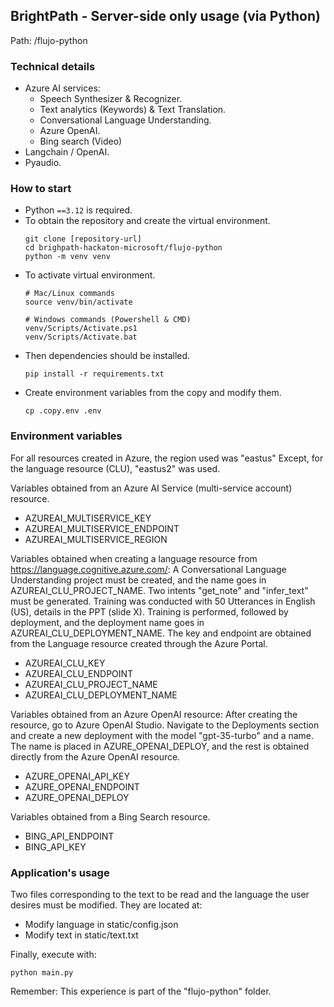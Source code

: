 ## BrightPath - Server-side only usage (via Python)
Path: /flujo-python

### Technical details
* Azure AI services:
  * Speech Synthesizer & Recognizer.
  * Text analytics (Keywords) & Text Translation.
  * Conversational Language Understanding.
  * Azure OpenAI.
  * Bing search (Video)
* Langchain / OpenAI.
* Pyaudio.

### How to start
* Python `==3.12` is required.
* To obtain the repository and create the virtual environment.
    ```
    git clone [repository-url]
    cd brighpath-hackaton-microsoft/flujo-python
    python -m venv venv
    ```
* To activate virtual environment.
    ```
    # Mac/Linux commands
    source venv/bin/activate

    # Windows commands (Powershell & CMD)
    venv/Scripts/Activate.ps1
    venv/Scripts/Activate.bat
    ```
* Then dependencies should be installed.
    ```
    pip install -r requirements.txt
    ```
* Create environment variables from the copy and modify them.
    ```
    cp .copy.env .env
    ```

### Environment variables

For all resources created in Azure, the region used was "eastus"
Except, for the language resource (CLU), "eastus2" was used.

Variables obtained from an Azure AI Service (multi-service account) resource.
- AZUREAI_MULTISERVICE_KEY
- AZUREAI_MULTISERVICE_ENDPOINT
- AZUREAI_MULTISERVICE_REGION

Variables obtained when creating a language resource from https://language.cognitive.azure.com/:
A Conversational Language Understanding project must be created, and the name goes in AZUREAI_CLU_PROJECT_NAME.
Two intents "get_note" and "infer_text" must be generated.
Training was conducted with 50 Utterances in English (US), details in the PPT (slide X).
Training is performed, followed by deployment, and the deployment name goes in AZUREAI_CLU_DEPLOYMENT_NAME.
The key and endpoint are obtained from the Language resource created through the Azure Portal.
- AZUREAI_CLU_KEY
- AZUREAI_CLU_ENDPOINT
- AZUREAI_CLU_PROJECT_NAME
- AZUREAI_CLU_DEPLOYMENT_NAME

Variables obtained from an Azure OpenAI resource:
After creating the resource, go to Azure OpenAI Studio.
Navigate to the Deployments section and create a new deployment with the model "gpt-35-turbo" and a name.
The name is placed in AZURE_OPENAI_DEPLOY, and the rest is obtained directly from the Azure OpenAI resource.
- AZURE_OPENAI_API_KEY
- AZURE_OPENAI_ENDPOINT
- AZURE_OPENAI_DEPLOY

Variables obtained from a Bing Search resource.
- BING_API_ENDPOINT
- BING_API_KEY

### Application's usage

Two files corresponding to the text to be read and the language the user desires must be modified.
They are located at:

- Modify language in static/config.json
- Modify text in static/text.txt

Finally, execute with:
```
python main.py
```

Remember: This experience is part of the "flujo-python" folder.
